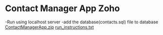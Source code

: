 # Contact Manager App Zoho
-Run using localhost server
-add the database(contacts.sql) file to database
[ContactManagerApp.zip](https://github.com/deepak9720/Zoho/files/8240304/ContactManagerApp.zip)
[run_instructions.txt](https://github.com/deepak9720/Zoho/files/8240307/run_instructions.txt)
